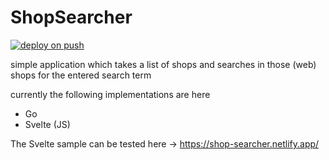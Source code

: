 # ShopSearcher

[![deploy on push](https://github.com/Arikael/ShopSearcher/actions/workflows/deploy-push.yml/badge.svg)](https://github.com/Arikael/ShopSearcher/actions/workflows/deploy-push.yml)

simple application which takes a list of shops and searches in those (web) shops for the entered search term

currently the following implementations are here
- Go
- Svelte (JS)

The Svelte sample can be tested here -> https://shop-searcher.netlify.app/
